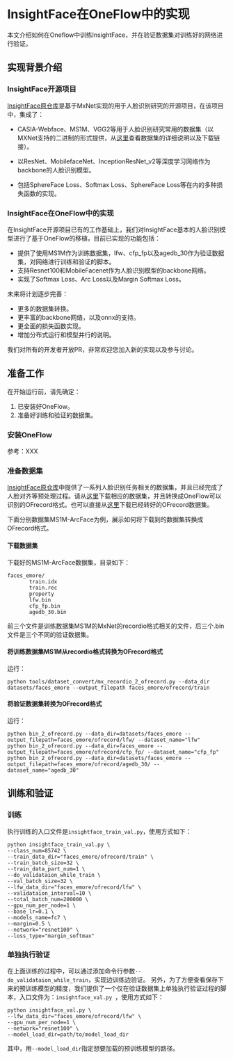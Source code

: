# InsightFace在OneFlow中的实现

本文介绍如何在Oneflow中训练InsightFace，并在验证数据集对训练好的网络进行验证。

## 实现背景介绍

###  InsightFace开源项目

[InsightFace原仓库](https://github.com/deepinsight/insightface)是基于MxNet实现的用于人脸识别研究的开源项目，在该项目中，集成了：

* CASIA-Webface、MS1M、VGG2等用于人脸识别研究常用的数据集（以MXNet支持的二进制的形式提供，从[这里](https://github.com/deepinsight/insightface/wiki/Dataset-Zoo)查看数据集的详细说明以及下载链接）。

* 以ResNet、MobilefaceNet、InceptionResNet_v2等深度学习网络作为backbone的人脸识别模型。
* 包括SphereFace Loss、Softmax Loss、SphereFace Loss等在内的多种损失函数的实现。



### InsightFace在OneFlow中的实现

在InsightFace开源项目已有的工作基础上，我们对InsightFace基本的人脸识别模型进行了基于OneFlow的移植，目前已实现的功能包括：

* 提供了使用MS1M作为训练数据集，lfw、cfp_fp以及agedb_30作为验证数据集，对网络进行训练和验证的脚本。
* 支持Resnet100和MobileFacenet作为人脸识别模型的backbone网络。
* 实现了Softmax Loss、Arc Loss以及Margin Softmax Loss。


未来将计划逐步完善：

* 更多的数据集转换。
* 更丰富的backbone网络，以及onnx的支持。
* 更全面的损失函数实现。
* 增加分布式运行和模型并行的说明。



我们对所有的开发者开放PR，非常欢迎您加入新的实现以及参与讨论。

## 准备工作

在开始运行前，请先确定：
1. 已安装好OneFlow。
2. 准备好训练和验证的数据集。



###  安装OneFlow
参考：XXX

### 准备数据集

[InsightFace原仓库](https://github.com/deepinsight/insightface)中提供了一系列人脸识别任务相关的数据集，并且已经完成了人脸对齐等预处理过程。请从[这里](https://github.com/deepinsight/insightface/wiki/Dataset-Zoo)下载相应的数据集，并且转换成OneFlow可以识别的OFrecord格式。也可以直接从[这里](http://oneflow-public.oss-cn-beijing.aliyuncs.com/face_dataset/train_ofrecord.tar.gz)下载已经转好的OFrecord数据集。

下面分别数据集MS1M-ArcFace为例，展示如何将下载到的数据集转换成OFrecord格式。

#### 下载数据集

下载好的MS1M-ArcFace数据集，目录如下：

```
faces_emore/
       train.idx
       train.rec
       property
       lfw.bin
       cfp_fp.bin
       agedb_30.bin
```



前三个文件是训练数据集MS1M的MxNet的recordio格式相关的文件，后三个.bin文件是三个不同的验证数据集。



#### 将训练数据集MS1M从recordio格式转换为OFrecord格式

运行：

```
python tools/dataset_convert/mx_recordio_2_ofrecord.py --data_dir datasets/faces_emore --output_filepath faces_emore/ofrecord/train
```



#### 将验证数据集转换为OFrecord格式

运行：

```
python bin_2_ofrecord.py --data_dir=datasets/faces_emore --output_filepath=faces_emore/ofrecord/lfw/ --dataset_name="lfw"
python bin_2_ofrecord.py --data_dir=faces_emore --output_filepath=faces_emore/ofrecord/cfp_fp/ --dataset_name="cfp_fp"
python bin_2_ofrecord.py --data_dir=datasets/faces_emore --output_filepath=faces_emore/ofrecord/agedb_30/ --dataset_name="agedb_30"
```


## 训练和验证

### 训练

执行训练的入口文件是`insightface_train_val.py`，使用方式如下：

```
python insightface_train_val.py \
--class_num=85742 \
--train_data_dir="faces_emore/ofrecord/train" \
--train_batch_size=32 \
--train_data_part_num=1 \
--do_validataion_while_train \
--val_batch_size=32 \
--lfw_data_dir="faces_emore/ofrecord/lfw" \
--validataion_interval=10 \
--total_batch_num=200000 \
--gpu_num_per_node=1 \
--base_lr=0.1 \
--models_name=fc7 \
--margin=0.5 \
--network="resnet100" \
--loss_type="margin_softmax" 
```


### 单独执行验证
在上面训练的过程中，可以通过添加命令行参数`--do_validataion_while_train`，实现边训练边验证。
另外，为了方便查看保存下来的预训练模型的精度，我们提供了一个仅在验证数据集上单独执行验证过程的脚本，入口文件为：`insightface_val.py `，使用方式如下：

```
python insightface_val.py \
--lfw_data_dir="faces_emore/ofrecord/lfw" \
--gpu_num_per_node=1 \
--network="resnet100" \
--model_load_dir=path/to/model_load_dir
```

其中，用`--model_load_dir`指定想要加载的预训练模型的路径。

